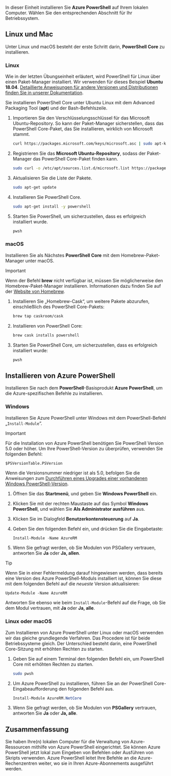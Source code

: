 In dieser Einheit installieren Sie **Azure PowerShell** auf Ihrem lokalen Computer. Wählen Sie den entsprechenden Abschnitt für Ihr Betriebssystem.

## <a name="linux-and-mac"></a>Linux und Mac
Unter Linux und macOS besteht der erste Schritt darin, **PowerShell Core** zu installieren.

### <a name="linux"></a>Linux
Wie in der letzten Übungseinheit erläutert, wird PowerShell für Linux über einen Paket-Manager installiert. Wir verwenden für dieses Beispiel **Ubuntu 18.04**. [Detaillierte Anweisungen für andere Versionen und Distributionen finden Sie in unserer Dokumentation](https://docs.microsoft.com/powershell/scripting/setup/installing-powershell-core-on-linux).

Sie installieren PowerShell Core unter Ubuntu Linux mit dem Advanced Packaging Tool (**apt**) und der Bash-Befehlszeile. 

1. Importieren Sie den Verschlüsselungsschlüssel für das Microsoft Ubuntu-Repository. So kann der Paket-Manager sicherstellen, dass das PowerShell Core-Paket, das Sie installieren, wirklich von Microsoft stammt.

    ```bash
    curl https://packages.microsoft.com/keys/microsoft.asc | sudo apt-key add -
    ```

1. Registrieren Sie das **Microsoft Ubuntu-Repository**, sodass der Paket-Manager das PowerShell Core-Paket finden kann.

    ```bash
    sudo curl -o /etc/apt/sources.list.d/microsoft.list https://packages.microsoft.com/config/ubuntu/18.04/prod.list
    ```

1. Aktualisieren Sie die Liste der Pakete.

    ```bash
    sudo apt-get update
    ```

1. Installieren Sie PowerShell Core.

    ```bash
    sudo apt-get install -y powershell
    ```

1. Starten Sie PowerShell, um sicherzustellen, dass es erfolgreich installiert wurde.

    ```bash
    pwsh
    ```

### <a name="macos"></a>macOS
Installieren Sie als Nächstes **PowerShell Core** mit dem Homebrew-Paket-Manager unter macOS.

> [!IMPORTANT]
> Wenn der Befehl **brew** nicht verfügbar ist, müssen Sie möglicherweise den Homebrew-Paket-Manager installieren. Informationen dazu finden Sie auf der [Website von Homebrew](https://brew.sh/).

1. Installieren Sie „Homebrew-Cask“, um weitere Pakete abzurufen, einschließlich des PowerShell Core-Pakets:

    ```bash
    brew tap caskroom/cask
    ```

1. Installieren von PowerShell Core:

    ```bash
    brew cask installs powershell
    ```

1. Starten Sie PowerShell Core, um sicherzustellen, dass es erfolgreich installiert wurde:

    ```bash
    pwsh
    ```

## <a name="install-azure-powershell"></a>Installieren von Azure PowerShell
Installieren Sie nach dem **PowerShell**-Basisprodukt **Azure PowerShell**, um die Azure-spezifischen Befehle zu installieren.

### <a name="windows"></a>Windows
Installieren Sie Azure PowerShell unter Windows mit dem PowerShell-Befehl „`Install-Module`“.

> [!IMPORTANT]
> Für die Installation von Azure PowerShell benötigen Sie PowerShell Version 5.0 oder höher. Um Ihre PowerShell-Version zu überprüfen, verwenden Sie folgenden Befehl: 
>
> `$PSVersionTable.PSVersion` 
>
>Wenn die Versionsnummer niedriger ist als 5.0, befolgen Sie die Anweisungen zum [Durchführen eines Upgrades einer vorhandenen Windows PowerShell-Version](https://docs.microsoft.com/powershell/scripting/setup/installing-windows-powershell?view=powershell-6#upgrading-existing-windows-powershell).

1. Öffnen Sie das **Startmenü**, und geben Sie **Windows PowerShell** ein.

1. Klicken Sie mit der rechten Maustaste auf das Symbol **Windows PowerShell**, und wählen Sie **Als Administrator ausführen** aus.

1. Klicken Sie im Dialogfeld **Benutzerkontensteuerung** auf **Ja**.

1. Geben Sie den folgenden Befehl ein, und drücken Sie die Eingabetaste:

    ```powershell
    Install-Module -Name AzureRM
    ```

1. Wenn Sie gefragt werden, ob Sie Modulen von PSGallery vertrauen, antworten Sie **Ja** oder **Ja, allen**.

> [!TIP]
> Wenn Sie in einer Fehlermeldung darauf hingewiesen werden, dass bereits eine Version des Azure PowerShell-Moduls installiert ist, können Sie diese mit dem folgenden Befehl auf die _neueste_ Version aktualisieren:
> 
> `Update-Module -Name AzureRM`
> 
> Antworten Sie ebenso wie beim `Install-Module`-Befehl auf die Frage, ob Sie dem Modul vertrauen, mit **Ja** oder **Ja, alle**.

### <a name="linux-or-macos"></a>Linux oder macOS
Zum Installieren von Azure PowerShell unter Linux oder macOS verwenden wir das gleiche grundlegende Verfahren. Das Procedere ist für beide Betriebssysteme gleich. Der Unterschied besteht darin, eine PowerShell Core-Sitzung mit erhöhten Rechten zu starten.

1. Geben Sie auf einem Terminal den folgenden Befehl ein, um PowerShell Core mit erhöhten Rechten zu starten.

    ```bash
    sudo pwsh
    ```

1. Um Azure PowerShell zu installieren, führen Sie an der PowerShell Core-Eingabeaufforderung den folgenden Befehl aus.

    ```powershell
    Install-Module AzureRM.NetCore
    ```

1. Wenn Sie gefragt werden, ob Sie Modulen von **PSGallery** vertrauen, antworten Sie **Ja** oder **Ja, alle**.

## <a name="summary"></a>Zusammenfassung
Sie haben Ihre(n) lokalen Computer für die Verwaltung von Azure-Ressourcen mithilfe von Azure PowerShell eingerichtet. Sie können Azure PowerShell jetzt lokal zum Eingeben von Befehlen oder Ausführen von Skripts verwenden. Azure PowerShell leitet Ihre Befehle an die Azure-Rechenzentren weiter, wo sie in Ihren Azure-Abonnements ausgeführt werden.